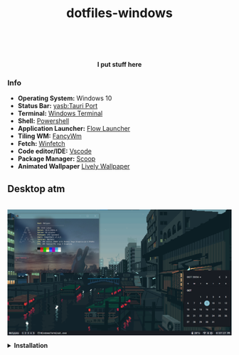 <h1 align="center">dotfiles-windows

<br><h4 align="center">I put stuff here<br>

### Info

- **Operating System:** Windows 10 
- **Status Bar:** [yasb:Tauri Port](https://github.com/da-rth/yasb)
- **Terminal:** [Windows Terminal](https://github.com/microsoft/terminal) 
- **Shell:** [Powershell](https://github.com/PowerShell/PowerShell)
- **Application Launcher:** [Flow Launcher](https://github.com/Flow-Launcher/Flow.Launcher) 
- **Tiling WM:** [FancyWm](https://github.com/FancyWM/fancywm)
- **Fetch:** [Winfetch](https://github.com/lptstr/winfetch)
- **Code editor/IDE:** [Vscode](https://github.com/microsoft/vscode)
- **Package Manager:** [Scoop](scoop.sh)
- **Animated Wallpaper** [Lively Wallpaper](https://github.com/rocksdanister/lively) 

## Desktop atm
<br><img width="800-" align="center" src="https://github.com/Welpyes/dotfiles-windows/blob/yasb-tauri-rice/.readme-resource/desktop.png">

<details>
<summary><b>Installation</b></summary>

First off you can git clone this repo to get all the configs and stuff
```
git clone https://github.com/Welpyes/dotfiles-windows
```
for the status bar you can build [yasb tauri port](https://github.com/da-rth/yasb/tree/tauri-port) yourself but you can download the one i compiled [here](https://github.com/Welpyes/dotfiles-resource/raw/refs/heads/main/yasb_0.1.0_x64_en-US.msi)<br>
all you have to do is install it then viola<br>

and copy the `.config` folder to `$USERPROFILE` or your home directory<br>
then install the packages in listed [infos](https://github.com/Welpyes/dotfiles-windows?tab=readme-ov-file#info)<br>
I recommend using [scoop](scoop.sh) to install packages for an easier time

</details>
